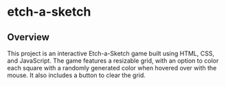 # etch-a-sketch
## Overview
This project is an interactive Etch-a-Sketch game built using HTML, CSS, and JavaScript. The game features a resizable grid, with an option to color each square with a randomly generated color when hovered over with the mouse. It also includes a button to clear the grid.
